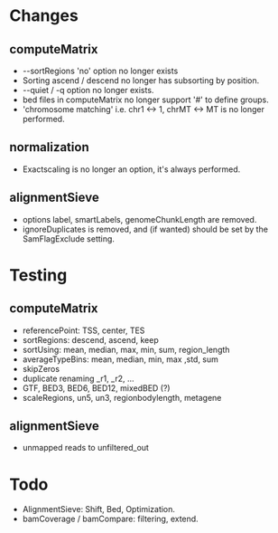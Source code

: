 # Changes

## computeMatrix

 - --sortRegions 'no' option no longer exists
 - Sorting ascend / descend no longer has subsorting by position.
 - --quiet / -q option no longer exists.
 - bed files in computeMatrix no longer support '#' to define groups.
 - 'chromosome matching' i.e. chr1 <-> 1, chrMT <-> MT is no longer performed.

## normalization

 - Exactscaling is no longer an option, it's always performed.

## alignmentSieve

- options label, smartLabels, genomeChunkLength are removed.
- ignoreDuplicates is removed, and (if wanted) should be set by the SamFlagExclude setting.

# Testing
 
## computeMatrix
 - referencePoint: TSS, center, TES
 - sortRegions: descend, ascend, keep
 - sortUsing: mean, median, max, min, sum, region_length
 - averageTypeBins: mean, median, min, max ,std, sum
 - skipZeros
 - duplicate renaming _r1, _r2, ...
 - GTF, BED3, BED6, BED12, mixedBED (?)
 - scaleRegions, un5, un3, regionbodylength, metagene

 ## alignmentSieve

 - unmapped reads to unfiltered_out

# Todo

- AlignmentSieve: Shift, Bed, Optimization.
- bamCoverage / bamCompare: filtering, extend.